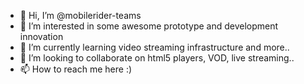 - 👋 Hi, I’m @mobilerider-teams
- 👀 I’m interested in some awesome prototype and development innovation
- 🌱 I’m currently learning video streaming infrastructure and more..
- 💞️ I’m looking to collaborate on html5 players, VOD, live streaming..
- 📫 How to reach me here :)

<!---
mobilerider-teams/mobilerider-teams is a ✨ special ✨ repository because its `README.md` (this file) appears on your GitHub profile.
You can click the Preview link to take a look at your changes.
--->
